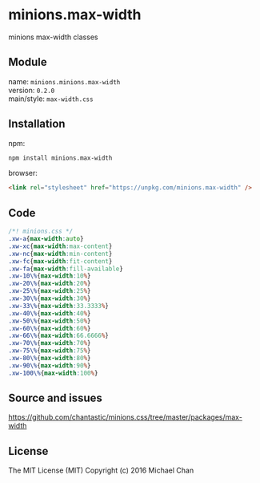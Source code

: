 # minions.max-width
minions max-width classes

## Module
name: `minions.minions.max-width`  
version: `0.2.0`  
main/style: `max-width.css`  

## Installation
npm:
```bash
npm install minions.max-width
```

browser:
```html
<link rel="stylesheet" href="https://unpkg.com/minions.max-width" />
```

## Code
```css
/*! minions.css */
.xw-a{max-width:auto}
.xw-xc{max-width:max-content}
.xw-nc{max-width:min-content}
.xw-fc{max-width:fit-content}
.xw-fa{max-width:fill-available}
.xw-10\%{max-width:10%}
.xw-20\%{max-width:20%}
.xw-25\%{max-width:25%}
.xw-30\%{max-width:30%}
.xw-33\%{max-width:33.3333%}
.xw-40\%{max-width:40%}
.xw-50\%{max-width:50%}
.xw-60\%{max-width:60%}
.xw-66\%{max-width:66.6666%}
.xw-70\%{max-width:70%}
.xw-75\%{max-width:75%}
.xw-80\%{max-width:80%}
.xw-90\%{max-width:90%}
.xw-100\%{max-width:100%}

```

## Source and issues

https://github.com/chantastic/minions.css/tree/master/packages/max-width

## License

The MIT License (MIT)
Copyright (c) 2016 Michael Chan